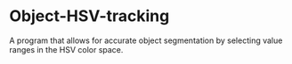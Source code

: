 # Object-HSV-tracking
A program that allows for accurate object segmentation by selecting value ranges in the HSV color space.

